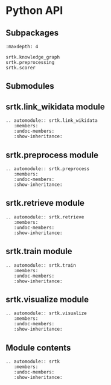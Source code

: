 # Python API

## Subpackages

```{toctree}
:maxdepth: 4

srtk.knowledge_graph
srtk.preprocessing
srtk.scorer
```

## Submodules

## srtk.link_wikidata module

```{eval-rst}
.. automodule:: srtk.link_wikidata
   :members:
   :undoc-members:
   :show-inheritance:
```

## srtk.preprocess module

```{eval-rst}
.. automodule:: srtk.preprocess
   :members:
   :undoc-members:
   :show-inheritance:
```

## srtk.retrieve module

```{eval-rst}
.. automodule:: srtk.retrieve
   :members:
   :undoc-members:
   :show-inheritance:
```

## srtk.train module

```{eval-rst}
.. automodule:: srtk.train
   :members:
   :undoc-members:
   :show-inheritance:
```

## srtk.visualize module

```{eval-rst}
.. automodule:: srtk.visualize
   :members:
   :undoc-members:
   :show-inheritance:
```

## Module contents

```{eval-rst}
.. automodule:: srtk
   :members:
   :undoc-members:
   :show-inheritance:
```
